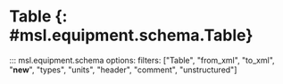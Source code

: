 # Table {: #msl.equipment.schema.Table}
::: msl.equipment.schema
    options:
        filters: ["Table", "from_xml", "to_xml", "__new__", "types", "units", "header", "comment", "unstructured"]
